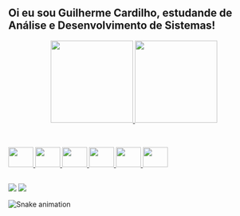 ## Oi eu sou Guilherme Cardilho, estudande de Análise e Desenvolvimento de Sistemas!

<div align="center">
  <a href="https://github.com/GuiCardilho">
  <img height="165em" src="https://github-readme-stats.vercel.app/api?username=GuiCardilho&show_icons=true&theme=great-gatsby&include_all_commits=true&count_private=true"/>
  <img height="165em" src="https://github-readme-stats.vercel.app/api/top-langs/?username=GuiCardilho&layout=compact&langs_count=7&theme=great-gatsby"/>
 </div>
  
##  
  
<div style="display: inline_block"><br>
    <img src="https://cdn.jsdelivr.net/gh/devicons/devicon/icons/python/python-original.svg" height="40" width="50"/>
    <img src="https://cdn.jsdelivr.net/gh/devicons/devicon/icons/html5/html5-original.svg" height="40" width="50"/>
    <img src="https://cdn.jsdelivr.net/gh/devicons/devicon/icons/css3/css3-original.svg" height="40" width="50"/>  
    <img src="https://cdn.jsdelivr.net/gh/devicons/devicon/icons/sass/sass-original.svg" height="40" width="50"/>
    <img src="https://cdn.jsdelivr.net/gh/devicons/devicon/icons/javascript/javascript-original.svg" height="40" width="50"/>
    <img src="https://cdn.jsdelivr.net/gh/devicons/devicon/icons/vuejs/vuejs-original.svg" height="40" width="50"/>
</div>
  
##  
  
<div>
  <a href = "mailto:gui_cardilho@hotmail.com"><img src="https://img.shields.io/badge/-Gmail-%23333?style=for-the-badge&logo=gmail&logoColor=white" target="_blank"></a>
  <a href="https://www.linkedin.com/in/guilherme-cardilho" target="_blank"><img src="https://img.shields.io/badge/-LinkedIn-%230077B5?style=for-the-badge&logo=linkedin&logoColor=white" target="_blank"></a> 
  
 ![Snake animation](https://github.com/GuiCardilho/GuiCardilho/blob/output/github-contribution-grid-snake.svg)
 
</div>
